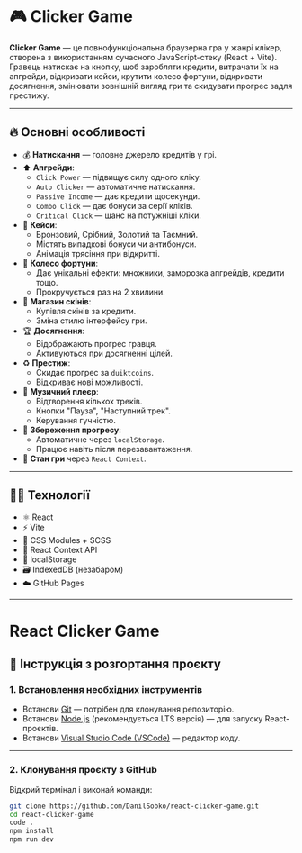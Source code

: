 # 🎮 Clicker Game

**Clicker Game** — це повнофункціональна браузерна гра у жанрі клікер, створена з використанням сучасного JavaScript-стеку (React + Vite). Гравець натискає на кнопку, щоб заробляти кредити, витрачати їх на апгрейди, відкривати кейси, крутити колесо фортуни, відкривати досягнення, змінювати зовнішній вигляд гри та скидувати прогрес задля престижу.

---

## 🔥 Основні особливості

- 💰 **Натискання** — головне джерело кредитів у грі.
- ⬆️ **Апгрейди**:
  - `Click Power` — підвищує силу одного кліку.
  - `Auto Clicker` — автоматичне натискання.
  - `Passive Income` — дає кредити щосекунди.
  - `Combo Click` — дає бонуси за серії кліків.
  - `Critical Click` — шанс на потужніші кліки.
- 🎁 **Кейси**:
  - Бронзовий, Срібний, Золотий та Таємний.
  - Містять випадкові бонуси чи антибонуси.
  - Анімація трясіння при відкритті.
- 🎡 **Колесо фортуни**:
  - Дає унікальні ефекти: множники, заморозка апгрейдів, кредити тощо.
  - Прокручується раз на 2 хвилини.
- 🧥 **Магазин скінів**:
  - Купівля скінів за кредити.
  - Зміна стилю інтерфейсу гри.
- 🏆 **Досягнення**:
  - Відображають прогрес гравця.
  - Активуються при досягненні цілей.
- ♻️ **Престиж**:
  - Скидає прогрес за `duiktcoins`.
  - Відкриває нові можливості.
- 🎵 **Музичний плеєр**:
  - Відтворення кількох треків.
  - Кнопки "Пауза", "Наступний трек".
  - Керування гучністю.
- 💾 **Збереження прогресу**:
  - Автоматичне через `localStorage`.
  - Працює навіть після перезавантаження.
- 🧠 **Стан гри** через `React Context`.

---

## 🧑‍💻 Технології

- ⚛️ React
- ⚡ Vite
- 🎨 CSS Modules + SCSS
- 🧠 React Context API
- 💾 localStorage
- 🗃️ IndexedDB (незабаром)
- ☁️ GitHub Pages

---

# React Clicker Game

## 🚀 Інструкція з розгортання проєкту

### 1. Встановлення необхідних інструментів

- Встанови [Git](https://git-scm.com/downloads) — потрібен для клонування репозиторію.
- Встанови [Node.js](https://nodejs.org/) (рекомендується LTS версія) — для запуску React-проєктів.
- Встанови [Visual Studio Code (VSCode)](https://code.visualstudio.com/) — редактор коду.

---

### 2. Клонування проєкту з GitHub

Відкрий термінал і виконай команди:

```bash
git clone https://github.com/DanilSobko/react-clicker-game.git
cd react-clicker-game
code .
npm install
npm run dev
